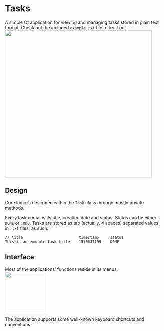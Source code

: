 # Tasks

A simple Qt application for viewing and managing tasks stored in plain text format. Check out the included `example.txt` file to try it out.  
<img src="https://k60.in/tasks.png" width="469px" height="471px">

## Design
Core logic is described within the `Task` class through mostly private methods.

Every task contains its title, creation date and status. Status can be either `DONE` or `TODO`. Tasks are stored as tab (actually, 4 spaces) separated values in `.txt` files, as such:
```
// title                         timestamp     status
This is an exmaple task title    1570037199    DONE
```

## Interface
Most of the applications' functions reside in its menus:  
<img src="https://k60.in/tasks-menu.png" witdh="390" height="129">

The application supports some well-known keyboard shortcuts and conventions.
